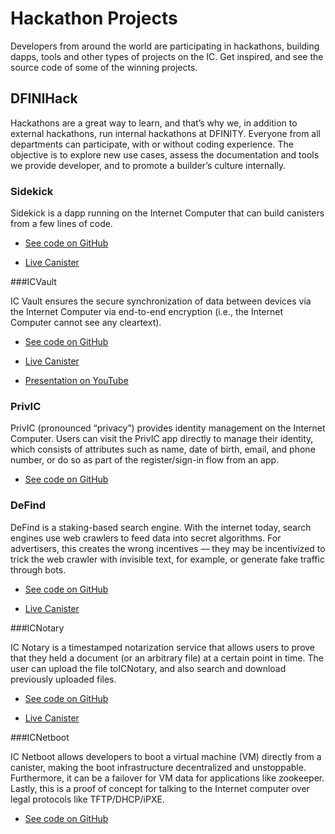 # Hackathon Projects

Developers from around the world are participating in hackathons, building dapps, tools and other types of projects on the IC. Get inspired, and see the source code of some of the winning projects.

## DFINIHack

Hackathons are a great way to learn, and that’s why we, in addition to external hackathons, run internal hackathons at DFINITY. Everyone from all departments can participate, with or without coding experience. The objective is to explore new use cases, assess the documentation and tools we provide developer, and to promote a builder’s culture internally.

### Sidekick

Sidekick is a dapp running on the Internet Computer that can build canisters from a few lines of code.

-   [See code on GitHub](https://github.com/blynn/sidekick)

-   [Live Canister](https://ffgig-jyaaa-aaaae-aaaoa-cai.raw.ic0.app)

###ICVault

IC Vault ensures the secure synchronization of data between devices via the Internet Computer via end-to-end encryption (i.e., the Internet Computer cannot see any cleartext).

-   [See code on GitHub](https://github.com/timohanke/hack13)

-   [Live Canister](https://xggrc-cyaaa-aaaaj-aaasq-cai.raw.ic0.app)

-   [Presentation on YouTube](https://youtu.be/16xxA8EKEhE)

### PrivIC

PrivIC (pronounced “privacy”) provides identity management on the Internet Computer. Users can visit the PrivIC app directly to manage their identity, which consists of attributes such as name, date of birth, email, and phone number, or do so as part of the register/sign-in flow from an app.

-   [See code on GitHub](https://github.com/open-ic/priv-ic)

### DeFind

DeFind is a staking-based search engine. With the internet today, search engines use web crawlers to feed data into secret algorithms. For advertisers, this creates the wrong incentives — they may be incentivized to trick the web crawler with invisible text, for example, or generate fake traffic through bots.

-   [See code on GitHub](https://github.com/IC-Search/ic-search)

-   [Live Canister](https://jbioa-siaaa-aaaai-qanfq-cai.ic0.app)

###ICNotary

IC Notary is a timestamped notarization service that allows users to prove that they held a document (or an arbitrary file) at a certain point in time. The user can upload the file toICNotary, and also search and download previously uploaded files.

-   [See code on GitHub](https://github.com/jplevyak/dfnhack7)

-   [Live Canister](https://jbxh5-eqaaa-aaaae-qaaoq-cai.ic0.app)

###ICNetboot

IC Netboot allows developers to boot a virtual machine (VM) directly from a canister, making the boot infrastructure decentralized and unstoppable. Furthermore, it can be a failover for VM data for applications like zookeeper. Lastly, this is a proof of concept for talking to the Internet computer over legal protocols like TFTP/DHCP/iPXE.

-   [See code on GitHub](https://github.com/farazshaikh/team14)
